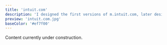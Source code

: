 ```yaml
---
title: 'intuit.com'
description: 'I designed the first versions of m.intuit.com, later designing the responsive version of the intuit.com homepage.'
preview: 'intuit.com.jpg'
baseColor: '#ef7f00'
---
```


Content currently under construction.

